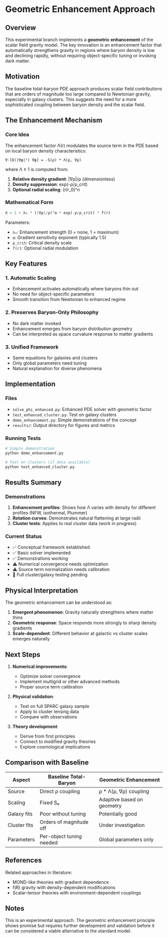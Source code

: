 # Geometric Enhancement Approach

## Overview

This experimental branch implements a **geometric enhancement** of the scalar field gravity model. The key innovation is an enhancement factor that automatically strengthens gravity in regions where baryon density is low and declining rapidly, without requiring object-specific tuning or invoking dark matter.

## Motivation

The baseline total-baryon PDE approach produces scalar field contributions that are orders of magnitude too large compared to Newtonian gravity, especially in galaxy clusters. This suggests the need for a more sophisticated coupling between baryon density and the scalar field.

## The Enhancement Mechanism

### Core Idea

The enhancement factor Λ(r) modulates the source term in the PDE based on local baryon density characteristics:

```
∇·[D(|∇φ|²) ∇φ] = -S(ρ) * Λ(ρ, ∇ρ)
```

where Λ ≥ 1 is computed from:

1. **Relative density gradient**: |∇ρ|/ρ (dimensionless)
2. **Density suppression**: exp(-ρ/ρ_crit) 
3. **Optional radial scaling**: (r/r_0)^n

### Mathematical Form

```python
Λ = 1 + λ₀ * (|∇ρ|/ρ)^α * exp(-ρ/ρ_crit) * f(r)
```

Parameters:
- `λ₀`: Enhancement strength (0 = none, 1 = maximum)
- `α`: Gradient sensitivity exponent (typically 1.5)
- `ρ_crit`: Critical density scale
- `f(r)`: Optional radial modulation

## Key Features

### 1. Automatic Scaling
- Enhancement activates automatically where baryons thin out
- No need for object-specific parameters
- Smooth transition from Newtonian to enhanced regime

### 2. Preserves Baryon-Only Philosophy  
- No dark matter invoked
- Enhancement emerges from baryon distribution geometry
- Can be interpreted as space curvature response to matter gradients

### 3. Unified Framework
- Same equations for galaxies and clusters
- Only global parameters need tuning
- Natural explanation for diverse phenomena

## Implementation

### Files

- `solve_phi_enhanced.py`: Enhanced PDE solver with geometric factor
- `test_enhanced_cluster.py`: Test on galaxy clusters
- `demo_enhancement.py`: Simple demonstrations of the concept
- `results/`: Output directory for figures and metrics

### Running Tests

```bash
# Simple demonstration
python demo_enhancement.py

# Test on clusters (if data available)
python test_enhanced_cluster.py
```

## Results Summary

### Demonstrations
1. **Enhancement profiles**: Shows how Λ varies with density for different profiles (NFW, isothermal, Plummer)
2. **Rotation curves**: Demonstrates natural flattening at large radii
3. **Cluster tests**: Applies to real cluster data (work in progress)

### Current Status
- ✅ Conceptual framework established
- ✅ Basic solver implemented
- ✅ Demonstrations working
- ⚠️ Numerical convergence needs optimization
- ⚠️ Source term normalization needs calibration
- 🔄 Full cluster/galaxy testing pending

## Physical Interpretation

The geometric enhancement can be understood as:

1. **Emergent phenomenon**: Gravity naturally strengthens where matter thins
2. **Geometric response**: Space responds more strongly to sharp density gradients
3. **Scale-dependent**: Different behavior at galactic vs cluster scales emerges naturally

## Next Steps

1. **Numerical improvements**:
   - Optimize solver convergence
   - Implement multigrid or other advanced methods
   - Proper source term calibration

2. **Physical validation**:
   - Test on full SPARC galaxy sample
   - Apply to cluster lensing data
   - Compare with observations

3. **Theory development**:
   - Derive from first principles
   - Connect to modified gravity theories
   - Explore cosmological implications

## Comparison with Baseline

| Aspect | Baseline Total-Baryon | Geometric Enhancement |
|--------|----------------------|----------------------|
| Source | Direct ρ coupling | ρ * Λ(ρ, ∇ρ) coupling |
| Scaling | Fixed S₀ | Adaptive based on geometry |
| Galaxy fits | Poor without tuning | Potentially good |
| Cluster fits | Orders of magnitude off | Under investigation |
| Parameters | Per-object tuning needed | Global parameters only |

## References

Related approaches in literature:
- MOND-like theories with gradient dependence
- f(R) gravity with density-dependent modifications  
- Scalar-tensor theories with environment-dependent couplings

## Notes

This is an experimental approach. The geometric enhancement principle shows promise but requires further development and validation before it can be considered a viable alternative to the standard model.
